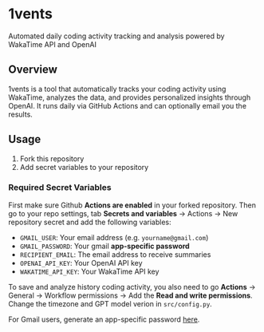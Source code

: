 # 1vents

Automated daily coding activity tracking and analysis powered by WakaTime API and OpenAI

## Overview

1vents is a tool that automatically tracks your coding activity using WakaTime, analyzes the data, and provides personalized insights through OpenAI. It runs daily via GitHub Actions and can optionally email you the results.

## Usage

1. Fork this repository
2. Add secret variables to your repository

### Required Secret Variables

First make sure Github __Actions are enabled__ in your forked repository. Then go to your repo settings, tab __Secrets and variables__ -> Actions -> New repository secret and add the following variables:

- `GMAIL_USER`: Your email address (e.g. `yourname@gmail.com`)
- `GMAIL_PASSWORD`: Your gmail __app-specific password__
- `RECIPIENT_EMAIL`: The email address to receive summaries
- `OPENAI_API_KEY`: Your OpenAI API key
- `WAKATIME_API_KEY`: Your WakaTime API key

To save and analyze history coding activity, you also need to go __Actions__ -> General -> Workflow permissions -> Add the __Read and write permissions__. Change the timezone and GPT model verion in `src/config.py`.

For Gmail users, generate an app-specific password [here](https://myaccount.google.com/apppasswords).
